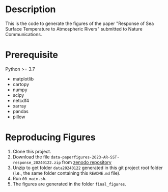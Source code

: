 # Description
This is the code to generate the figures of the paper "Response of Sea Surface Temperature to Atmospheric Rivers" submitted to Nature Communications.

# Prerequisite

Python >= 3.7
  - matplotlib
  - cartopy
  - numpy
  - scipy
  - netcdf4
  - xarray 
  - pandas
  - pillow

# Reproducing Figures

1. Clone this project.
2. Download the file `data-paperfigures-2023-AR-SST-response_20240122.zip` from [zenodo repository](https://doi.org/10.5281/zenodo.10039181)
3. Unzip to get folder `data20240122` generated in this git project root folder (i.e., the same folder containing this `README.md` file).
4. Run `00_main.sh`.
5. The figures are generated in the folder `final_figures`.
